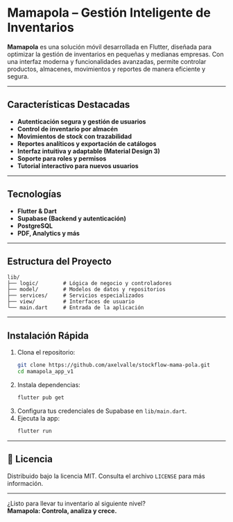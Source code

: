 # Mamapola – Gestión Inteligente de Inventarios

**Mamapola** es una solución móvil desarrollada en Flutter, diseñada para optimizar la gestión de inventarios en pequeñas y medianas empresas. Con una interfaz moderna y funcionalidades avanzadas, permite controlar productos, almacenes, movimientos y reportes de manera eficiente y segura.

---

## Características Destacadas

- **Autenticación segura y gestión de usuarios**
- **Control de inventario por almacén**
- **Movimientos de stock con trazabilidad**
- **Reportes analíticos y exportación de catálogos**
- **Interfaz intuitiva y adaptable (Material Design 3)**
- **Soporte para roles y permisos**
- **Tutorial interactivo para nuevos usuarios**

---

## Tecnologías

- **Flutter & Dart**
- **Supabase (Backend y autenticación)**
- **PostgreSQL**
- **PDF, Analytics y más**

---

## Estructura del Proyecto

```
lib/
├── logic/        # Lógica de negocio y controladores
├── model/        # Modelos de datos y repositorios
├── services/     # Servicios especializados
├── view/         # Interfaces de usuario
└── main.dart     # Entrada de la aplicación
```

---

## Instalación Rápida

1. Clona el repositorio:
   ```bash
   git clone https://github.com/axelvalle/stockflow-mama-pola.git
   cd mamapola_app_v1
   ```
2. Instala dependencias:
   ```bash
   flutter pub get
   ```
3. Configura tus credenciales de Supabase en `lib/main.dart`.
4. Ejecuta la app:
   ```bash
   flutter run
   ```

---

## 📄 Licencia

Distribuido bajo la licencia MIT. Consulta el archivo `LICENSE` para más información.

---

¿Listo para llevar tu inventario al siguiente nivel?  
**Mamapola: Controla, analiza y crece.**
